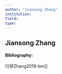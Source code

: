 ```yaml
---
author: "Jiansong Zhang"
institution:
field:
type:
---
```


## Jiansong Zhang
#### Bibliography:

![[@Zhang2019-bm]]